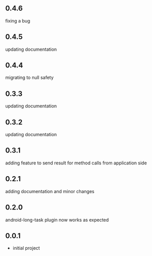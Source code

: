 ## 0.4.6

fixing a bug
## 0.4.5

updating documentation 
## 0.4.4

migrating to null safety
## 0.3.3

updating documentation

## 0.3.2

updating documentation

## 0.3.1

adding feature to send result for method calls from application side

## 0.2.1

adding documentation and minor changes

## 0.2.0

android-long-task plugin now works as expected

## 0.0.1

* initial project
